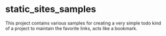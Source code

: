 # static_sites_samples
This project contains various samples for creating a very simple todo kind of a project to maintain the favorite links, acts like a bookmark.
